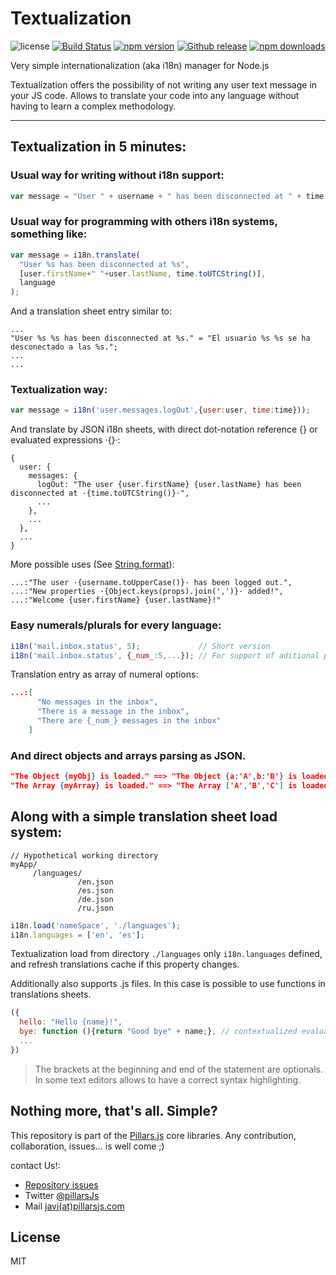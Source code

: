 # Textualization

![license](https://img.shields.io/badge/license-MIT-blue.svg ) [![Build Status](https://img.shields.io/travis/bifuer/textualization/master.svg)](https://travis-ci.org/bifuer/textualization) [![npm version](https://img.shields.io/npm/v/textualization.svg)](https://www.npmjs.com/package/textualization) [![Github release](https://img.shields.io/github/release/bifuer/textualization.svg)](https://github.com/bifuer/textualization) [![npm downloads](https://img.shields.io/npm/dm/textualization.svg)](https://www.npmjs.com/package/textualization)

Very simple internationalization (aka i18n) manager for Node.js

Textualization offers the possibility of not writing any user text message in your JS code. Allows to translate your code into any language without having to learn a complex methodology.

---

## Textualization in 5 minutes:

### Usual way for writing without i18n support:
```javascript
var message = "User " + username + " has been disconnected at " + time + ".";
```

### Usual way for programming with others i18n systems, something like:
```javascript
var message = i18n.translate(
  "User %s has been disconnected at %s",
  [user.firstName+" "+user.lastName, time.toUTCString()],
  language
);
```

And a translation sheet entry similar to:
```
...
"User %s %s has been disconnected at %s." = "El usuario %s %s se ha desconectado a las %s.";
...
...
```

### **Textualization** way:
```javascript
var message = i18n('user.messages.logOut',{user:user, time:time}));
```

And translate by JSON i18n sheets, with direct dot-notation reference {} or evaluated expressions ·{}·:
```
{
  user: {
    messages: {
      logOut: "The user {user.firstName} {user.lastName} has been disconnected at ·{time.toUTCString()}·",
      ...
    },
    ...
  },
  ...
}
```

More possible uses (See [String.format](https://github.com/bifuer/String.format)):
```
...:"The user ·{username.toUpperCase()}· has been logged out.",
...:"New properties ·{Object.keys(props).join(',')}· added!",
...:"Welcome {user.firstName} {user.lastName}!"
```


### Easy numerals/plurals for every language:

```javascript
i18n('mail.inbox.status', 5);             // Short version
i18n('mail.inbox.status', {_num_:5,...}); // For support of aditional params
```

Translation entry as array of numeral options:
```JSON
...:[
      "No messages in the inbox",
      "There is a message in the inbox",
      "There are {_num_} messages in the inbox"
    ]
````

### And direct objects and arrays parsing as JSON.
```JSON
"The Object {myObj} is loaded." ==> "The Object {a:'A',b:'B'} is loaded."
"The Array {myArray} is loaded." ==> "The Array ['A','B','C'] is loaded."
```

## Along with a simple translation sheet load system:
```
// Hypothetical working directory
myApp/
     /languages/
               /en.json
               /es.json
               /de.json
               /ru.json
```

```javascript
i18n.load('nameSpace', './languages');
i18n.languages = ['en', 'es'];
```

Textualization load from directory `./languages` only `i18n.languages` defined, and refresh translations cache if this property changes.

Additionally also supports .js files. In this case is possible to use functions in translations sheets.
```javascript
({
  hello: "Hello {name}!",
  bye: function (){return "Good bye" + name;}, // contextualized evaluation.
  ...
})
```
> The brackets at the beginning and end of the statement are optionals. In some text editors allows to have a correct syntax highlighting.


## Nothing more, that's all. Simple?

This repository is part of the [Pillars.js](https://github.com/bifuer/pillars) core libraries. Any contribution, collaboration, issues... is well come ;)

contact Us!:
- [Repository issues](https://github.com/bifuer/textualization/issues)
- Twitter [@pillarsJs](http://twitter.com/PillarsJS)
- Mail [javi(at)pillarsjs.com](mailto:javi@pillarsjs.com)

## License
MIT

